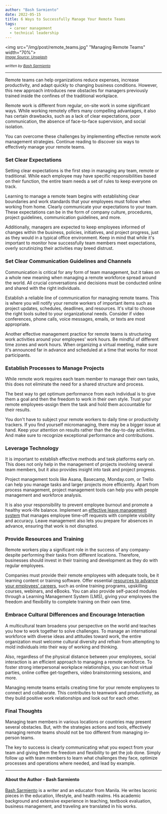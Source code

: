 ```yaml
---
author: "Bash Sarmiento"
date: 2022-05-15
title: 6 Ways to Successfully Manage Your Remote Teams
tags:
  - career management
  - technical leadership
---
```

<img src="/img/post/remote_teams.jpg" "Managing Remote Teams" width="70%"><br>
<sub><i><a href="https://unsplash.com/photos/bXqOMf5tvDk" target=_>Image Source: Unsplash</a></i></sub>

<sub><i>written by <a href="https://ph.linkedin.com/in/ringwald-rommel-p-sarmiento-ii-69270413a" target="_">Bash Sarmiento</a></i></sub>
<hr>

Remote teams can help organizations reduce expenses, increase productivity, and adapt quickly to changing business conditions. However, this new approach introduces new obstacles for managers previously trained inside the confines of the traditional workplace.

Remote work is different from regular, on-site work in some significant ways. While working remotely offers many compelling advantages, it also has certain drawbacks, such as a lack of clear expectations, poor communication, the absence of face-to-face supervision, and social isolation. 

You can overcome these challenges by implementing effective remote work management strategies. Continue reading to discover six ways to effectively manage your remote teams.

### Set Clear Expectations
Setting clear expectations is the first step in managing any team, remote or traditional. While each employee may have specific responsibilities based on their function, the entire team needs a set of rules to keep everyone on track.

Learning to manage a remote team begins with establishing clear boundaries and work standards that your employees must follow when working from home. Clearly communicate your expectations to your team. These expectations can be in the form of company culture, procedures, project guidelines, communication guidelines, and more.

Additionally, managers are expected to keep employees informed of changes within the business, policies, initiatives, and project progress, just as they would in a typical office environment. Keep in mind that while it's important to monitor how successfully team members meet expectations, overly scrutinizing their activities may breed distrust.

### Set Clear Communication Guidelines and Channels
Communication is critical for any form of team management, but it takes on a whole new meaning when managing a remote workforce spread around the world. All crucial conversations and decisions must be conducted online and shared with the right individuals.

Establish a reliable line of communication for managing remote teams. This is where you will notify your remote workers of important items such as project updates, schedules, deadlines, and resources. It's vital to choose the right tools suited to your organizational needs. Consider if video conferences, phone calls, voice messages, emails, or texts are most appropriate.

Another effective management practice for remote teams is structuring work activities around your employees' work hours. Be mindful of different time zones and work hours. When organizing a virtual meeting, make sure it's announced far in advance and scheduled at a time that works for most participants.

### Establish Processes to Manage Projects
While remote work requires each team member to manage their own tasks, this does not eliminate the need for a shared structure and process.

The best way to get optimum performance from each individual is to give them a goal and then the freedom to work in their own style. Trust your remote employees-assign them the task and hold them accountable for their results.

You don't have to subject your remote workers to daily time or productivity trackers. If you find yourself micromanaging, there may be a bigger issue at hand. Keep your attention on results rather than the day-to-day activities. And make sure to recognize exceptional performance and contributions.

### Leverage Technology
It is important to establish effective methods and task platforms early on. This does not only help in the management of projects involving several team members, but it also provides insight into task and project progress.

Project management tools like Asana, Basecamp, Monday.com, or Trello can help you manage tasks and larger projects more efficiently. Apart from process management, project management tools can help you with people management and workforce analysis.

It is also your responsibility to prevent employee burnout and promote a healthy work-life balance. Implement an <a href="https://trysparrow.com/blog/a-brief-guide-to-the-leave-management-process-and-its-challenges" target=_>effective leave management system</a> that manages employee time-off requests with complete visibility and accuracy. Leave management also lets you prepare for absences in advance, ensuring that work is not disrupted.

### Provide Resources and Training
Remote workers play a significant role in the success of any company-despite performing their tasks from different locations. Therefore, businesses should invest in their training and development as they do with regular employees.

Companies must provide their remote employees with adequate tools, be it learning content or training software. Offer essential <a href="https://andrewrgoss.com/2020/recommended-reads-to-level-up-your-data-career" target=_>resources to advance your employees' careers</a>, such as online training programs, upskilling courses, webinars, and eBooks. You can also provide self-paced modules through a Learning Management System (LMS), giving your employees the freedom and flexibility to complete training on their own time. 

### Embrace Cultural Differences and Encourage Interaction
A multicultural team broadens your perspective on the world and teaches you how to work together to solve challenges. To manage an international workforce with diverse ideas and attitudes toward work, the entire organization must welcome cultural diversity and refrain from attempting to mold individuals into their way of working and thinking.

Also, regardless of the physical distance between your employees, social interaction is an efficient approach to managing a remote workforce. To foster strong interpersonal workplace relationships, you can host virtual parties, online coffee get-togethers, video brainstorming sessions, and more.

Managing remote teams entails creating time for your remote employees to connect and collaborate. This contributes to teamwork and productivity, as they build positive work relationships and look out for each other.

### Final Thoughts
Managing team members in various locations or countries may present several obstacles. But, with the strategies actions and tools, effectively managing remote teams should not be too different from managing in-person teams.

The key to success is clearly communicating what you expect from your team and giving them the freedom and flexibility to get the job done. Simply follow up with team members to learn what challenges they face, optimize processes and operations where needed, and lead by example.

<hr>
<h4>About the Author - Bash Sarmiento</h4>

<a href="https://ph.linkedin.com/in/ringwald-rommel-p-sarmiento-ii-69270413a" target="_">Bash Sarmiento</a> is a writer and an educator from Manila. He writes laconic pieces in the education, lifestyle, and health realms. His academic background and extensive experience in teaching, textbook evaluation, business management, and traveling are translated in his works.